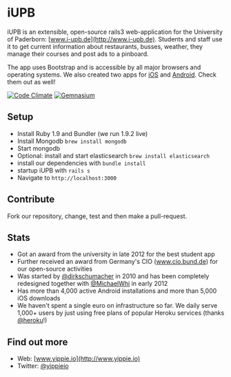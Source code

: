 # iUPB
iUPB is an extensible, open-source rails3 web-application for the University of Paderborn: [www.i-upb.de](http://www.i-upb.de).
Students and staff use it to get current information about restaurants, busses, weather, they manage their courses and post ads to a pinboard.

The app uses Bootstrap and is accessible by all major browsers and operating systems.
We also created two apps for [iOS](https://github.com/yippie-io/iUPB-iOS-App) and [Android](https://github.com/yippie-io/iUPB-Android). Check them out as well!

[![Code Climate](https://codeclimate.com/github/yippie-io/iUPB.png)](https://codeclimate.com/github/yippie-io/iUPB)
[![Gemnasium](https://gemnasium.com/dirkschumacher/iupb.png)](https://gemnasium.com/dirkschumacher/iupb)

## Setup
- Install Ruby 1.9 and Bundler (we run 1.9.2 live)
- Install Mongodb `brew install mongodb`
- Start mongodb 
- Optional: install and start elasticsearch `brew install elasticsearch`
- install our dependencies with `bundle install`
- startup iUPB with `rails s`
- Navigate to `http://localhost:3000`

## Contribute
Fork our repository, change, test and then make a pull-request. 

## Stats
- Got an award from the university in late 2012 for the best student app
- Further received an award from Germany's CIO (www.cio.bund.de) for our open-source activities
- Was started by [@dirkschumacher](https://github.com/dirkschumacher) in 2010 and has been completely redesigned together with [@MichaelWhi](https://github.com/MichaelWhi) in early 2012
- Has more than 4,000 active Android installations and more than 5,000 iOS downloads
- We haven't spent a single euro on infrastructure so far. We daily serve 1,000+ users by just using free plans of popular Heroku services (thanks [@heroku](https://github.com/heroku)!)

## Find out more
- Web: [www.yippie.io](http://www.yippie.io)
- Twitter: [@yippieio](https://twitter.com/yippieio/)

